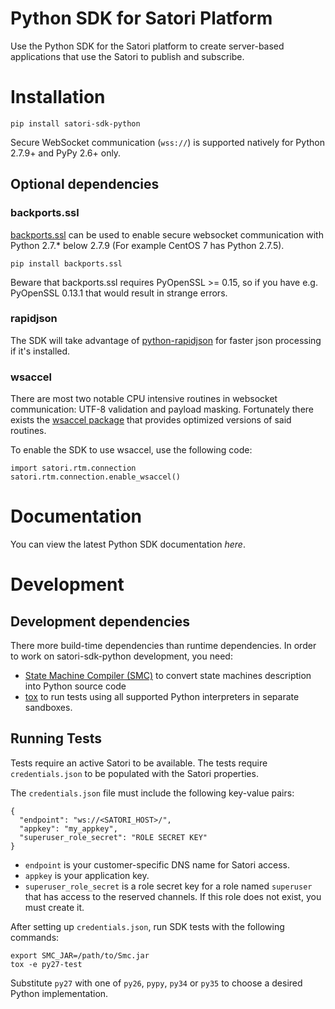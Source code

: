 # Python SDK for Satori Platform

Use the Python SDK for the Satori platform to create server-based applications 
that use the Satori to publish and subscribe.

# Installation

```
pip install satori-sdk-python
```

Secure WebSocket communication (``wss://``) is supported natively
for Python 2.7.9+ and PyPy 2.6+ only.

## Optional dependencies

### backports.ssl

[backports.ssl][1] can be used to enable secure websocket communication
with Python 2.7.* below 2.7.9 (For example CentOS 7 has Python 2.7.5).

```
pip install backports.ssl
```

Beware that backports.ssl requires PyOpenSSL >= 0.15, so if you have e.g.
PyOpenSSL 0.13.1 that would result in strange errors.

[1]: https://pypi.python.org/pypi/backports.ssl

### rapidjson

The SDK will take advantage of [python-rapidjson][2] for faster json processing
if it's installed.

[2]: https://pypi.python.org/pypi/python-rapidjson

### wsaccel

There are most two notable CPU intensive routines in websocket communication:
UTF-8 validation and payload masking. Fortunately there exists the
[wsaccel package][3] that provides optimized versions of said routines.

To enable the SDK to use wsaccel, use the following code:

```
import satori.rtm.connection
satori.rtm.connection.enable_wsaccel()
```

[3]: https://pypi.python.org/pypi/wsaccel

# Documentation

You can view the latest Python SDK documentation _here_.

# Development

## Development dependencies

There more build-time dependencies than runtime dependencies.
In order to work on satori-sdk-python development, you need:

 * [State Machine Compiler (SMC)][4]
    to convert state machines description into Python source code
 * [tox][5]
    to run tests using all supported Python interpreters in separate sandboxes.

[4]: http://smc.sourceforge.net/
[5]: https://tox.readthedocs.org/en/latest/

## Running Tests

Tests require an active Satori to be available. The tests require `credentials.json` 
to be populated with the Satori properties.

The `credentials.json` file must include the following key-value pairs:

```
{ 
  "endpoint": "ws://<SATORI_HOST>/",
  "appkey": "my_appkey",
  "superuser_role_secret": "ROLE SECRET KEY"
}
```
* `endpoint` is your customer-specific DNS name for Satori access.
* `appkey` is your application key.
* `superuser_role_secret` is a role secret key for a role named `superuser` that has access to the 
reserved channels. If this role does not exist, you must create it.

After setting up `credentials.json`, run SDK tests with the following commands:

```
export SMC_JAR=/path/to/Smc.jar
tox -e py27-test
```

Substitute `py27` with one of `py26`, `pypy`, `py34` or `py35` to choose a
desired Python implementation.
